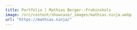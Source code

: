 ```yaml
---
title: Portfolio | Mathias Berger--Fruhinsholz
image: /src/content/showcase/_images/mathias.ninja.webp
url: "https://mathias.ninja/"
---
```

